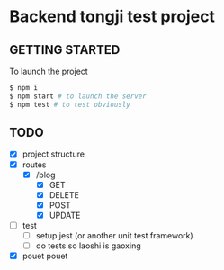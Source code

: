 # Backend tongji test project

## GETTING STARTED
To launch the project
```bash
$ npm i
$ npm start # to launch the server
$ npm test # to test obviously
```

## TODO
- [x] project structure
- [x] routes
  - [x] /blog
    - [x] GET
    - [x] DELETE
    - [x] POST
    - [x] UPDATE
- [ ] test
  - [ ] setup jest (or another unit test framework)
  - [ ] do tests so laoshi is gaoxing
- [x] pouet pouet
